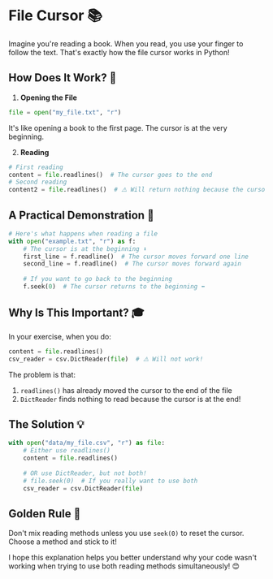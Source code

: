# File Cursor 📚

Imagine you're reading a book. When you read, you use your finger to follow the text. That's exactly how the file cursor works in Python!

## How Does It Work? 🤔

1. **Opening the File**
```python
file = open("my_file.txt", "r")
```
It's like opening a book to the first page. The cursor is at the very beginning.

2. **Reading**
```python
# First reading
content = file.readlines()  # The cursor goes to the end
# Second reading
content2 = file.readlines()  # ⚠️ Will return nothing because the cursor is already at the end!
```

## A Practical Demonstration 🎯

```python
# Here's what happens when reading a file
with open("example.txt", "r") as f:
    # The cursor is at the beginning ⬇️
    first_line = f.readline()  # The cursor moves forward one line
    second_line = f.readline()  # The cursor moves forward again
    
    # If you want to go back to the beginning
    f.seek(0)  # The cursor returns to the beginning ⬅️
```

## Why Is This Important? 🎓

In your exercise, when you do:
```python
content = file.readlines()
csv_reader = csv.DictReader(file)  # ⚠️ Will not work!
```

The problem is that:
1. `readlines()` has already moved the cursor to the end of the file
2. `DictReader` finds nothing to read because the cursor is at the end!

## The Solution 💡

```python
with open("data/my_file.csv", "r") as file:
    # Either use readlines()
    content = file.readlines()
    
    # OR use DictReader, but not both!
    # file.seek(0)  # If you really want to use both
    csv_reader = csv.DictReader(file)
```

## Golden Rule 🌟

Don't mix reading methods unless you use `seek(0)` to reset the cursor. Choose a method and stick to it!

I hope this explanation helps you better understand why your code wasn't working when trying to use both reading methods simultaneously! 😊